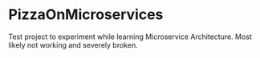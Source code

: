 #  PizzaOnMicroservices 
Test project to experiment while learning Microservice Architecture. Most likely not working and severely broken.
